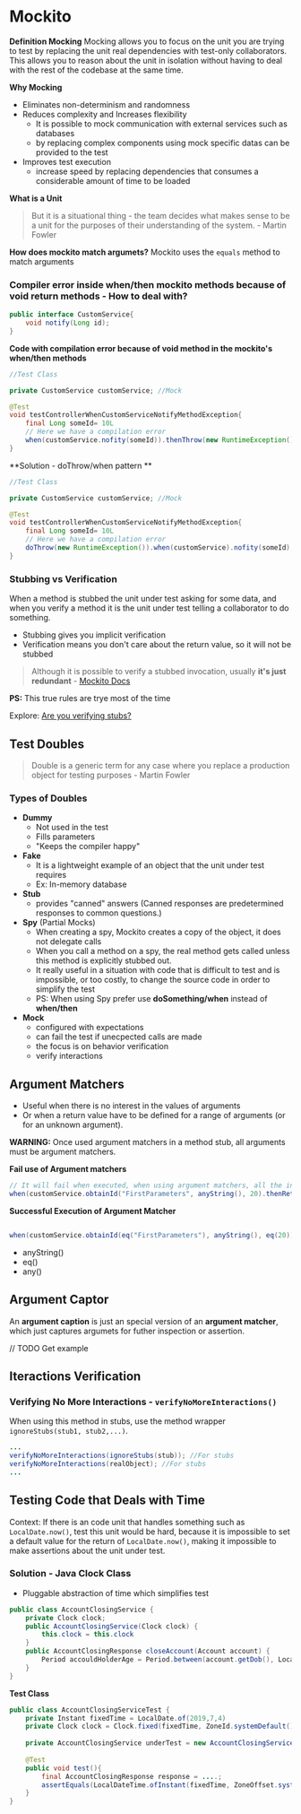 # Mockito

**Definition Mocking**
Mocking allows you to focus on the unit you are trying to test by replacing the unit real dependencies with test-only collaborators. This allows you to reason about the unit in isolation without having to deal with the rest of the codebase at the same time.

**Why Mocking**
- Eliminates non-determinism and randomness
- Reduces complexity and Increases flexibility 
	- It is possible to mock communication with external services such as databases
	-  by replacing complex components using mock specific datas can be provided to the test 
- Improves test execution
	- increase speed by replacing dependencies that consumes a considerable amount of time to be loaded  

**What is a Unit**
> But it is a situational thing - the team decides what makes sense to be a unit for the purposes of their understanding of the system.
> \- Martin Fowler

**How does mockito match argumets?**
Mockito uses the `equals` method to match arguments

### **Compiler error inside when/then mockito methods because of void return methods - How to deal with?**
```java
public interface CustomService{
	void notify(Long id);
}
```
**Code with compilation error because of void method in the  mockito's when/then methods**
```java
//Test Class

private CustomService customService; //Mock

@Test
void testControllerWhenCustomServiceNotifyMethodException{
	final Long someId= 10L
	// Here we have a compilation error	
	when(customService.nofity(someId)).thenThrow(new RuntimeException()); 
}
```

**Solution - doThrow/when pattern **
```java
//Test Class

private CustomService customService; //Mock

@Test
void testControllerWhenCustomServiceNotifyMethodException{
	final Long someId= 10L
	// Here we have a compilation error	
	doThrow(new RuntimeException()).when(customService).nofity(someId); 
}
```

### Stubbing vs Verification
When a method is stubbed the unit under test asking for some data, and when you verify a method it is the unit under test telling a collaborator to do something.

- Stubbing gives you implicit verification
- Verification means you don't care about the return value, so it will not be stubbed

> Although it is possible to verify a stubbed invocation, usually **it's just redundant**
> \- [Mockito Docs](https://www.javadoc.io/doc/org.mockito/mockito-core/2.11.0/org/mockito/Mockito.html#stubbing)

**PS:** This true rules are trye most of the time

Explore: [Are you verifying stubs?](https://sergiuoltean.com/2017/11/09/mockito-when-and-verify/)

## Test Doubles
> Double is a generic term for any case where you replace a production object for testing purposes
> \- Martin Fowler

### Types of Doubles
- **Dummy**
	- Not used in the test
	- Fills parameters
	- "Keeps the compiler happy"
- **Fake** 
	- It is a lightweight example of an object that the unit under test requires
	- Ex: In-memory database 
- **Stub**
	- provides "canned" answers (Canned responses are predetermined responses to common questions.)
- **Spy** (Partial Mocks)
	- When creating a spy, Mockito creates a copy of the object, it does not delegate calls
	- When you call a method on a spy, the real method gets called unless this method is explicitly stubbed out.
	- It really useful in a situation with code that is difficult to test and is impossible, or too costly, to change the source code in order to simplify the test 
	- PS: When using Spy prefer use **doSomething/when** instead of **when/then**
- **Mock**
	- configured with expectations
	- can fail the test if unecpected calls are made
	- the focus is on behavior verification 
	- verify interactions


## Argument Matchers
- Useful when there is no interest in the values of arguments
- Or when a return value have to be defined for a range of arguments (or for an unknown argument).

**WARNING:** Once used argument matchers in a method stub, all arguments must be argument matchers.

**Fail use of Argument matchers**
```java
// It will fail when executed, when using argument matchers, all the informed arguments must be using argument matchers as well
when(customService.obtainId("FirstParameters", anyString(), 20).thenReturn(customObject)
```

**Successful Execution of Argument Matcher**
```java

when(customService.obtainId(eq("FirstParameters"), anyString(), eq(20)).thenReturn(customObject)
```

- anyString()
- eq()
- any()

## Argument Captor
An **argument caption** is just an special version of an **argument matcher**, which just captures argumets for futher inspection or assertion.

// TODO Get example

## Iteractions Verification
### Verifying No More Interactions - `verifyNoMoreInteractions()`
When using this method in stubs, use the method wrapper `ignoreStubs(stub1, stub2,...)`.

```java
...
verifyNoMoreInteractions(ignoreStubs(stub)); //For stubs
verifyNoMoreInteractions(realObject); //For stubs
...
```

## Testing Code that Deals with Time
Context: If there is an code unit that handles something such as `LocalDate.now()`, test this unit would be hard, because it is impossible to set a default value for the return of `LocalDate.now()`, making it impossible to make assertions about the unit under test.

### Solution - Java Clock Class
- Pluggable abstraction of time which simplifies test

```java
public class AccountClosingService {
	private Clock clock;
	public AccountClosingService(Clock clock) {
		this.clock = this.clock
	}
	public AccountClosingResponse closeAccount(Account account) {
		Period accouldHolderAge = Period.between(account.getDob(), LocalDate.now(clock); // HERE! Passing the clock as the parameter of LocalDate.now()
	}
}
```

**Test Class**
```java
public class AccountClosingServiceTest {
	private	Instant fixedTime = LocalDate.of(2019,7,4)
	private Clock clock = Clock.fixed(fixedTime, ZoneId.systemDefault());
	
	private AccountClosingService underTest = new AccountClosingService(clock)
	
	@Test
	public void test(){
		final AccountClosingResponse response = ....;
		assertEquals(LocalDateTime.ofInstant(fixedTime, ZoneOffset.systemDefaul()), response.getProcessingDate());
	}
}
```

